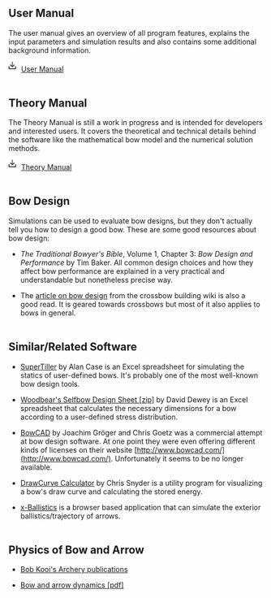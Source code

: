 ## User Manual

The user manual gives an overview of all program features, explains the input parameters and simulation results and also contains some additional background information.

<a href="../files/user_manual.pdf" class="downloadlink"><img src="../img/download.svg" style="width: 15px; margin: 0px 10px 5px 0px">User Manual</a>
<br><br>

## Theory Manual

The Theory Manual is still a work in progress and is intended for developers and interested users.
It covers the theoretical and technical details behind the software like the mathematical bow model and the numerical solution methods.

<a href="../files/theory_manual.pdf" class="downloadlink"><img src="../img/download.svg" style="width: 15px; margin: 0px 10px 5px 0px">Theory Manual</a>
<br><br>

## Bow Design

Simulations can be used to evaluate bow designs, but they don't actually tell you how to design a good bow.
These are some good resources about bow design:

* *The Traditional Bowyer's Bible*, Volume 1, Chapter 3: *Bow Design and Performance* by Tim Baker.
All common design choices and how they affect bow performance are explained in a very practical and understandable but nonetheless precise way.

* The [article on bow design](http://crossbow.wikia.com/wiki/Bow_design) from the crossbow building wiki is also a good read.
It is geared towards crossbows but most of it also applies to bows in general.
<br><br>

## Similar/Related Software

* [SuperTiller](http://www.buildyourownbow.com/build-alongs/how-to-use-supertiller-build-along/) by Alan Case is an Excel spreadsheet for simulating the statics of user-defined bows.
It's probably one of the most well-known bow design tools.

* [Woodbear's Selfbow Design Sheet [zip]](files/woodbears-selfbow-design-sheet.zip) by David Dewey is an Excel spreadsheet that calculates the necessary dimensions for a bow according to a user-defined stress distribution.

* [BowCAD](https://www.indiegogo.com/projects/bowcad#/) by Joachim Gröger and Chris Goetz was a commercial attempt at bow design software. At one point they were even offering different kinds of licenses on their website [http://www.bowcad.com/](http://www.bowcad.com/). Unfortunately it seems to be no longer available.

* [DrawCurve Calculator](http://www-personal.umich.edu/~cdsnyder/drawcurve/) by Chris Snyder is a utility program for visualizing a bow's draw curve and calculating the stored energy.

* [x-Ballistics](http://www.x-ballistics.eu/cms/home/) is a browser based application that can simulate the exterior ballistics/trajectory of arrows.
<br><br>

## Physics of Bow and Arrow

* [Bob Kooi's Archery publications](https://www.bio.vu.nl/thb/users/kooi/)

* [Bow and arrow dynamics [pdf]](http://www.outlab.it/doc/marlow81.pdf)
